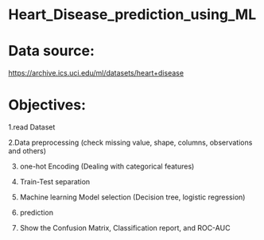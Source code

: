 # Heart_Disease_prediction_using_ML
# Data source:
https://archive.ics.uci.edu/ml/datasets/heart+disease 

# Objectives:

1.read Dataset

2.Data preprocessing (check missing value, shape, columns, observations and others)

3. one-hot Encoding (Dealing with categorical features)

5. Train-Test separation

7. Machine learning Model selection (Decision tree, logistic regression)

9. prediction

11. Show the Confusion Matrix, Classification report, and ROC-AUC
